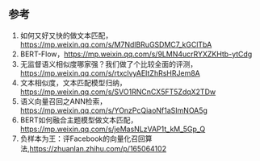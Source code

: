 ## 参考


1. 如何又好又快的做文本匹配，https://mp.weixin.qq.com/s/M7NdlBRuGSDMC7_kGClTbA
2. BERT-Flow，https://mp.weixin.qq.com/s/9LMN4ucrRYXZKHtb-ytCdg
3. 无监督语义相似度哪家强？我们做了个比较全面的评测，https://mp.weixin.qq.com/s/rtxclvyAEItZhRsHRJem8A
4. 文本相似度，文本匹配模型归纳，https://mp.weixin.qq.com/s/SVO1RNCnCX5FT5ZdqX2TDw
5. 语义向量召回之ANN检索，https://mp.weixin.qq.com/s/YOnzPcQiaoNf1aSImNOA5g
6. BERT如何融合主题模型做文本匹配，https://mp.weixin.qq.com/s/jeMasNLzVAP1t_kM_5Gp_Q
7. 负样本为王：评Facebook的向量化召回算法,https://zhuanlan.zhihu.com/p/165064102